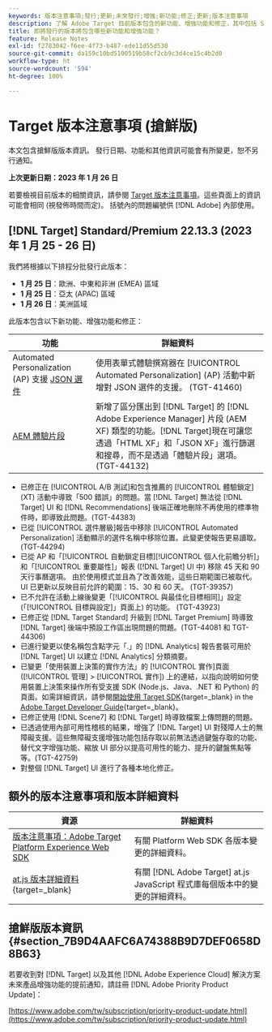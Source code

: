 ```yaml
---
keywords: 版本注意事項;發行;更新;未來發行;增強;新功能;修正;更新;版本注意事項
description: 了解 Adobe Target 目前版本包含的新功能、增強功能和修正，其中包括 SDK、API 和 JavaScript 程式庫。
title: 即將發行的版本將包含哪些新功能和增強功能？
feature: Release Notes
exl-id: f2783042-f6ee-4f73-b487-ede11d55d530
source-git-commit: da159c10bd5100519b58cf2cb9c3d4ce15c4b2d0
workflow-type: ht
source-wordcount: '594'
ht-degree: 100%

---
```


# Target 版本注意事項 (搶鮮版)

本文包含搶鮮版版本資訊。 發行日期、功能和其他資訊可能會有所變更，恕不另行通知。

**上次更新日期：2023 年 1 月 26 日**

若要檢視目前版本的相關資訊，請參閱 [Target 版本注意事項](release-notes.md)。這些頁面上的資訊可能會相同 (視發佈時間而定)。 括號內的問題編號供 [!DNL Adobe] 內部使用。

## [!DNL Target] Standard/Premium 22.13.3 (2023 年 1 月 25 - 26 日)

我們將根據以下排程分批發行此版本：

* **1 月 25 日**：歐洲、中東和非洲 (EMEA) 區域
* **1 月 25 日**：亞太 (APAC) 區域
* **1 月 26 日**：美洲區域

此版本包含以下新功能、增強功能和修正：

| 功能 | 詳細資料 |
| --- | --- |
| Automated Personalization (AP) 支援 [JSON 選件](/help/main/c-experiences/c-manage-content/create-json-offer.md) | 使用表單式體驗撰寫器在 [!UICONTROL Automated Personalization] (AP) 活動中新增對 JSON 選件的支援。 (TGT-41460) |
| [AEM 體驗片段](/help/main/c-experiences/c-manage-content/aem-experience-fragments.md) | 新增了區分匯出到 [!DNL Target] 的 [!DNL Adobe Experience Manager] 片段 (AEM XF) 類型的功能。[!DNL Target]現在可讓您透過「HTML XF」和「JSON XF」進行篩選和搜尋，而不是透過「體驗片段」選項。(TGT-44132) |

* 已修正在 [!UICONTROL A/B 測試]和包含推薦的 [!UICONTROL  體驗鎖定] (XT) 活動中導致「500 錯誤」的問題。當 [!DNL Target] 無法從 [!DNL Target] UI 和 [!DNL Recommendations] 後端正確地刪除不再使用的標準物件時，即導致此問題。(TGT-44383)
* 已從 [!UICONTROL  選件層級]報告中移除 [!UICONTROL Automated Personalization] 活動顯示的選件名稱中移除位置。此變更使報告更易讀取。(TGT-44294)
* 已從 AP 和「[!UICONTROL 自動鎖定目標][!UICONTROL 個人化前瞻分析]」和「[!UICONTROL 重要屬性]」報表 ([!DNL Target] UI 中) 移除 45 天和 90 天行事曆選項。 由於使用模式並且為了改善效能，這些日期範圍已被取代。 UI 已更新以反映目前允許的範圍：15、30 和 60 天。 (TGT-39357)
* 已不允許在活動上線後變更「[!UICONTROL 與最佳化目標相同]」設定 (「[!UICONTROL 目標與設定]」頁面上) 的功能。 (TGT-43923)
* 已修正從 [!DNL Target Standard] 升級到 [!DNL Target Premium] 時導致 [!DNL Target] 後端中預設工作區出現問題的問題。(TGT-44081 和 TGT-44306)
* 已進行變更以使名稱包含點字元「.」的 [!DNL Analytics] 報告套裝可用於 [!DNL Target] UI 以建立 [!DNL Analytics] 分類摘要。
* 已變更「使用裝置上決策的實作方法」的 [!UICONTROL 實作]頁面 ([!UICONTROL 管理] > [!UICONTROL 實作]) 上的連結，以指向說明如何使用裝置上決策來操作所有受支援 SDK (Node.js、Java、.NET 和 Python) 的頁面。如需詳細資訊，請參閱[開始使用 Target SDK](https://developer.adobe.com/target/implement/server-side/sdk-guides/getting-started/){target=_blank} in the [Adobe Target Developer Guide](https://developer.adobe.com/target/){target=_blank}。
* 已修正使用 [!DNL Scene7] 和 [!DNL Target] 時導致檔案上傳問題的問題。
* 已透過使用內部可用性稽核的結果，增強了 [!DNL Target] UI 對殘障人士的無障礙支援。這些無障礙支援增強功能包括存取以前無法透過鍵盤存取的功能、替代文字增強功能、縮放 UI 部分以提高可用性的能力、提升的鍵盤焦點等等。(TGT-42759)
* 對整個 [!DNL Target] UI 進行了各種本地化修正。

## 額外的版本注意事項和版本詳細資料

| 資源 | 詳細資料 |
|--- |--- |
| [版本注意事項：Adobe Target Platform Experience Web SDK](https://experienceleague.adobe.com/docs/experience-platform/edge/release-notes.html?lang=zh-Hant) | 有關 Platform Web SDK 各版本變更的詳細資料。 |
| [at.js 版本詳細資料](https://developer.adobe.com/target/implement/client-side/atjs/target-atjs-versions/){target=_blank} | 有關 [!DNL Adobe Target] at.js JavaScript 程式庫每個版本中的變更的詳細資料。 |


## 搶鮮版版本資訊 {#section_7B9D4AAFC6A74388B9D7DEF0658D8B63}

若要收到對 [!DNL Target] 以及其他 [!DNL Adobe Experience Cloud] 解決方案未來產品增強功能的提前通知，請註冊 [!DNL Adobe Priority Product Update]：

[https://www.adobe.com/tw/subscription/priority-product-update.html](https://www.adobe.com/tw/subscription/priority-product-update.html)
